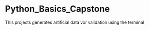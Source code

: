# Python_Basics_Capstone

This projects generates artificial data vor validation using the terminal
